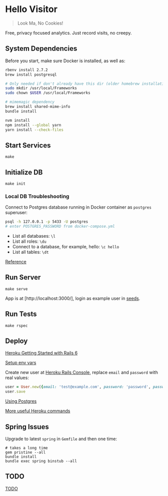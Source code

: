 # Hello Visitor

> Look Ma, No Cookies!

Free, privacy focused analytics. Just record visits, no creepy.
## System Dependencies

Before you start, make sure Docker is installed, as well as:

```bash
rbenv install 2.7.2
brew install postgresql

# Only needed if don't already have this dir (older homebrew installation)
sudo mkdir /usr/local/Frameworks
sudo chown $USER /usr/local/Frameworks

# mimemagic dependency
brew install shared-mime-info
bundle install

nvm install
npm install --global yarn
yarn install --check-files
```

## Start Services

`make`

## Initialize DB

`make init`

### Local DB Troubleshooting

Connect to Postgres database running in Docker container as `postgres` superuser:

```bash
psql -h 127.0.0.1 -p 5433 -U postgres
# enter POSTGRES_PASSWORD from docker-compose.yml
```

* List all databases: `\l`
* List all roles: `\du`
* Connect to a database, for example, hello: `\c hello`
* List all tables: `\dt`

[Reference](https://chartio.com/resources/tutorials/how-to-list-databases-and-tables-in-postgresql-using-psql/)

## Run Server

`make serve`

App is at [http://localhost:3000/], login as example user in [seeds](db/seeds.rb).
## Run Tests

`make rspec`

## Deploy

[Heroku Getting Started with Rails 6](https://devcenter.heroku.com/articles/getting-started-with-rails6)

[Setup env vars](https://devcenter.heroku.com/articles/config-vars)

Create new user at [Heroku Rails Console](https://devcenter.heroku.com/articles/getting-started-with-rails6#run-the-rails-console), replace `email` and `password` with real values:

```ruby
user = User.new({email: 'test@example.com', password: 'password', password_confirmation: 'password'})
user.save
```

[Using Postgres](https://devcenter.heroku.com/articles/heroku-postgresql#using-the-cli)

[More useful Heroku commands](doc/heroku.md)

## Spring Issues

Upgrade to latest `spring` in `Gemfile` and then one time:

```shell
# takes a long time
gem pristine --all
bundle install
bundle exec spring binstub --all
```

## TODO

[TODO](doc/todo.md)
